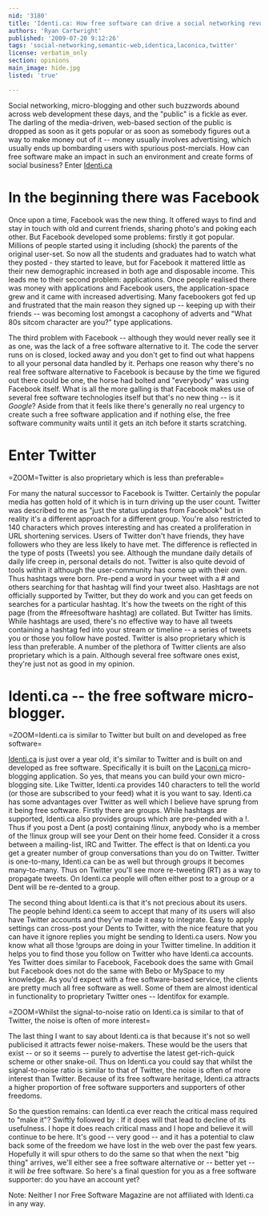 ```yaml
---
nid: '3180'
title: 'Identi.ca: ﻿How free software can drive a social networking revolution'
authors: 'Ryan Cartwright'
published: '2009-07-20 9:12:26'
tags: 'social-networking,semantic-web,identica,laconica,twitter'
license: verbatim_only
section: opinions
main_image: hide.jpg
listed: 'true'

---
```

Social networking, micro-blogging and other such buzzwords abound across web development these days, and the "public" is a fickle as ever. The darling of the media-driven, web-based section of the public is dropped as soon as it gets popular or as soon as somebody figures out a way to make money out of it -- money usually involves advertising, which usually ends up bombarding users with spurious post-mercials. How can free software make an impact in such an environment and create forms of social business? Enter [Identi.ca](http://identi.ca)

<!--break-->

# In the beginning there was Facebook

Once upon a time, Facebook was the new thing. It offered ways to find and stay in touch with old and current friends, sharing photo's and poking each other. But Facebook developed some problems: firstly it got popular. Millions of people started using it including (shock) the parents of the original user-set. So now all the students and graduates had to watch what they posted - they started to leave, but for Facebook it mattered little as their new demographic increased in both age and disposable income. This leads me to their second problem: applications. Once people realised there was money with applications and Facebook users, the application-space grew and it came with increased advertising. Many facebookers got fed up and frustrated that the main reason they signed up -- keeping up with their friends -- was becoming lost amongst a cacophony of adverts and "What 80s sitcom character are you?" type applications.

The third problem with Facebook -- although they would never really see it as one, was the lack of a free software alternative to it. The code the server runs on is closed, locked away and you don't get to find out what happens to all your personal data handled by it. Perhaps one reason why there's no real free software alternative to Facebook is because by the time we figured out there could be one, the horse had bolted and "everybody" was using Facebook itself. What is all the more galling is that Facebook makes use of several free software technologies itself but that's no new thing -- is it *Google*? Aside from that it feels like there's generally no real urgency to create such a free software application and if nothing else, the free software community waits until it gets an itch before it starts scratching.

# Enter Twitter

=ZOOM=Twitter is also proprietary which is less than preferable=

For many the natural successor to Facebook is Twitter. Certainly the popular media has gotten hold of it which is in turn driving up the user count. Twitter was described to me as "just the status updates from Facebook" but in reality it's a different approach for a different group. You're also restricted to 140 characters which proves interesting and has created a proliferation in URL shortening services. Users of Twitter don't have friends, they have followers who they are less likely to have met. The difference is reflected in the type of posts (Tweets) you see. Although the mundane daily details of daily life creep in, personal details do not. Twitter is also quite devoid of tools within it although the user-community has come up with their own. Thus hashtags were born. Pre-pend a word in your tweet with a \# and others searching for that hashtag will find your tweet also. Hashtags are not officially supported by Twitter, but they do work and you can get feeds on searches for a particular hashtag. It's how the tweets on the right of this page (from the #freesoftware hashtag) are collated. But Twitter has limits. While hashtags are used, there's no effective way to have all tweets containing a hashtag fed into your stream or timeline -- a series of tweets you or those you follow have posted. Twitter is also proprietary which is less than preferable. A number of the plethora of Twitter clients are also proprietary which is a pain. Although several free software ones exist, they're just not as good in my opinion.

# Identi.ca -- the free software micro-blogger.

=ZOOM=Identi.ca is similar to Twitter but built on and developed as free software=

[Identi.ca](http://identi.ca) is just over a year old, it's similar to Twitter and is built on and developed as free software. Specifically it is built on the [Laconi.ca](http://laconi.ca) micro-blogging application. So yes, that means you can build your own micro-blogging site. Like Twitter, Identi.ca provides 140 characters to tell the world (or those are subscribed to your feed) what it is you want to say. Identi.ca has some advantages over Twitter as well which I believe have sprung from it being free software. Firstly there are groups. While hashtags are supported, Identi.ca also provides groups which are pre-pended with a \!. Thus if you post a Dent (a post) containing *\!linux*, anybody who is a member of the \!linux group will see your Dent on their home feed. Consider it a cross between a mailing-list, IRC and Twitter. The effect is that on Identi.ca you get a greater number of group conversations than you do on Twitter. Twitter is one-to-many, Identi.ca can be as well but through groups it becomes many-to-many. Thus on Twitter you'll see more re-tweeting (RT) as a way to propagate tweets. On Identi.ca people will often either post to a group or a Dent will be re-dented to a group.

The second thing about Identi.ca is that it's not precious about its users. The people behind Identi.ca seem to accept that many of its users will also have Twitter accounts and they've made it easy to integrate. Easy to apply settings can cross-post your Dents to Twitter, with the nice feature that you can have it ignore replies you might be sending to Identi.ca users. Now you know what all those \!groups are doing in your Twitter timeline. In addition it helps you to find those you follow on Twitter who have Identi.ca accounts. Yes Twitter does similar to Facebook, Facebook does the same with Gmail but Facebook does not do the same with Bebo or MySpace to my knowledge. As you'd expect with a free software-based service, the clients are pretty much all free software as well. Some of them are almost identical in functionality to proprietary Twitter ones -- Identifox for example. 

=ZOOM=Whilst the signal-to-noise ratio on Identi.ca is similar to that of Twitter, the noise is often of more interest=

The last thing I want to say about Identi.ca is that because it's not so well publicised it attracts fewer noise-makers. These would be the users that exist -- or so it seems -- purely to advertise the latest get-rich-quick scheme or other snake-oil. Thus on Identi.ca you could say that whilst the signal-to-noise ratio is similar to that of Twitter, the noise is often of more interest than Twitter. Because of its free software heritage, Identi.ca attracts a higher proportion of free software supporters and supporters of other freedoms.

So the question remains: can Identi.ca ever reach the critical mass required to "make it"? Swiftly followed by : If it does will that lead to decline of its usefulness. I hope it does reach critical mass and I hope and believe it will continue to be here. It's good -- very good -- and it has a potential to claw back some of the freedom we have lost in the web over the past few years. Hopefully it will spur others to do the same so that when the next "big thing" arrives, we'll either see a free software alternative or -- better yet -- it will *be* free software. So here's a final question for you as a free software supporter: do you have an account yet?

Note: Neither I nor Free Software Magazine are not affiliated with Identi.ca in any way.